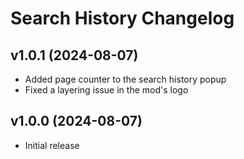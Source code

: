 # Search History Changelog
## v1.0.1 (2024-08-07)
- Added page counter to the search history popup
- Fixed a layering issue in the mod's logo

## v1.0.0 (2024-08-07)
- Initial release